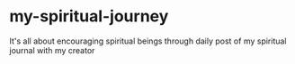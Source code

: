 # my-spiritual-journey
It's all about encouraging spiritual beings through daily post of my spiritual journal with my creator
